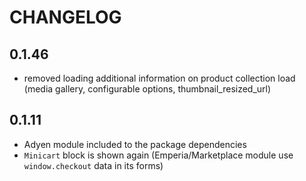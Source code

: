 # CHANGELOG

## 0.1.46

- removed loading additional information on product collection load (media gallery, configurable options,
  thumbnail_resized_url)

## 0.1.11

- Adyen module included to the package dependencies
- `Minicart` block is shown again (Emperia/Marketplace module use `window.checkout` data in its forms)
